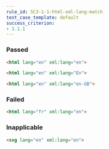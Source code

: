 ```yaml
---
rule_id: SC3-1-1-html-xml-lang-match
test_case_template: default
success_criterion:
- 3.1.1
---
```


### Passed

```html
<html lang="en" xml:lang="en">
```

```html
<html lang="en" xml:lang="En">
```

```html
<html lang="en" xml:lang="en-GB">
```

### Failed

```html
<html lang="fr" xml:lang="en">
```

### Inapplicable

```html
<svg lang="en" xml:lang="en">
```
